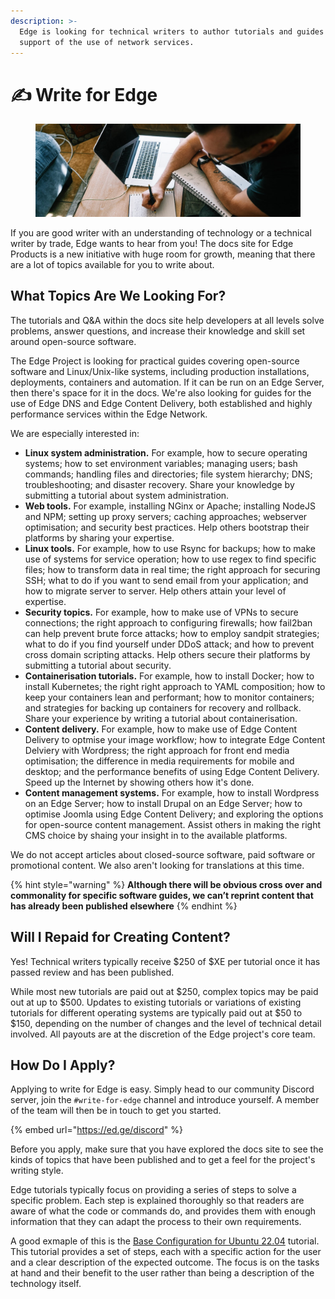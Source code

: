 ```yaml
---
description: >-
  Edge is looking for technical writers to author tutorials and guides in
  support of the use of network services.
---
```


# ✍ Write for Edge

<figure><img src="../.gitbook/assets/how-to-become-a-technical-writer (1).jpg" alt=""><figcaption></figcaption></figure>

If you are good writer with an understanding of technology or a technical writer by trade, Edge wants to hear from you! The docs site for Edge Products is a new initiative with huge room for growth, meaning that there are a lot of topics available for you to write about.

## What Topics Are We Looking For?

The tutorials and Q\&A within the docs site help developers at all levels solve problems, answer questions, and increase their knowledge and skill set around open-source software.

The Edge Project is looking for practical guides covering open-source software and Linux/Unix-like systems, including production installations, deployments, containers and automation. If it can be run on an Edge Server, then there's space for it in the docs. We're also looking for guides for the use of Edge DNS and Edge Content Delivery, both established and highly performance services within the Edge Network.

&#x20;We are especially interested in:

* **Linux system administration.** For example, how to secure operating systems; how to set environment variables; managing users; bash commands; handling files and directories; file system hierarchy; DNS; troubleshooting; and disaster recovery. Share your knowledge by submitting a tutorial about system administration.
* **Web tools.** For example, installing NGinx or Apache; installing NodeJS and NPM; setting up proxy servers; caching approaches; webserver optimisation; and security best practices. Help others bootstrap their platforms by sharing your expertise.
* **Linux tools.** For example, how to use Rsync for backups; how to make use of systems for service operation; how to use regex to find specific files; how to transform data in real time; the right approach for securing SSH; what to do if you want to send email from your application; and how to migrate server to server. Help others attain your level of expertise.
* **Security topics.** For example, how to make use of VPNs to secure connections; the right approach to configuring firewalls; how fail2ban can help prevent brute force attacks; how to employ sandpit strategies; what to do if you find yourself under DDoS attack; and how to prevent cross domain scripting attacks. Help others secure their platforms by submitting a tutorial about security.
* **Containerisation tutorials.** For example, how to install Docker; how to install Kubernetes; the right right approach to YAML composition; how to keep your containers lean and performant; how to monitor containers; and strategies for backing up containers for recovery and rollback. Share your experience by writing a tutorial about containerisation.
* **Content delivery.** For example, how to make use of Edge Content Delivery to optmise your image workflow; how to integrate Edge Content Delviery with Wordpress; the right approach for front end media optimisation; the difference in media requirements for mobile and desktop; and the performance benefits of using Edge Content Delivery. Speed up the Internet by showing others how it's done.
* **Content management systems.** For example, how to install Wordpress on an Edge Server; how to install Drupal on an Edge Server; how to optimise Joomla using Edge Content Delivery; and exploring the options for open-source content management. Assist others in making the right CMS choice by shaing your insight in to the available platforms.

We do not accept articles about closed-source software, paid software or promotional content. We also aren't looking for translations at this time.

{% hint style="warning" %}
**Although there will be obvious cross over and commonality for specific software guides, we can’t reprint content that has already been published elsewhere**
{% endhint %}

## Will I Repaid for Creating Content?

Yes! Technical writers typically receive $250 of $XE per tutorial once it has passed review and has been published.

While most new tutorials are paid out at $250, complex topics may be paid out at up to $500. Updates to existing tutorials or variations of existing tutorials for different operating systems are typically paid out at $50 to $150, depending on the number of changes and the level of technical detail involved. All payouts are at the discretion of the Edge project's core team.

## How Do I Apply?

Applying to write for Edge is easy. Simply head to our community Discord server, join the `#write-for-edge` channel and introduce yourself. A member of the team will then be in touch to get you started.

{% embed url="https://ed.ge/discord" %}

Before you apply, make sure that you have explored the docs site to see the kinds of topics that have been published and to get a feel for the project's writing style.

Edge tutorials typically focus on providing a series of steps to solve a specific problem. Each step is explained thoroughly so that readers are  aware of what the code or commands do, and provides them with enough information that they can adapt the process to their own requirements.

A good exmaple of this is the [Base Configuration for Ubuntu 22.04](../edge-servers/tutorials/ubuntu/base-configuration-for-ubuntu-22.04.md) tutorial. This tutorial provides a set of steps, each with a specific action for the user and a clear description of the expected outcome. The focus is on the tasks at hand and their benefit to the user rather than being a description of the technology itself.
